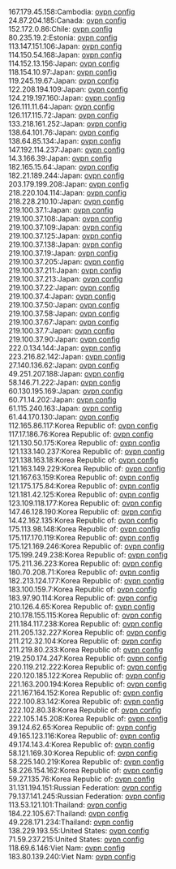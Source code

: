 167.179.45.158:Cambodia: [ovpn config](vpn/167_179_45_158.ovpn)  
24.87.204.185:Canada: [ovpn config](vpn/24_87_204_185.ovpn)  
152.172.0.86:Chile: [ovpn config](vpn/152_172_0_86.ovpn)  
80.235.19.2:Estonia: [ovpn config](vpn/80_235_19_2.ovpn)  
113.147.151.106:Japan: [ovpn config](vpn/113_147_151_106.ovpn)  
114.150.54.168:Japan: [ovpn config](vpn/114_150_54_168.ovpn)  
114.152.13.156:Japan: [ovpn config](vpn/114_152_13_156.ovpn)  
118.154.10.97:Japan: [ovpn config](vpn/118_154_10_97.ovpn)  
119.245.19.67:Japan: [ovpn config](vpn/119_245_19_67.ovpn)  
122.208.194.109:Japan: [ovpn config](vpn/122_208_194_109.ovpn)  
124.219.197.160:Japan: [ovpn config](vpn/124_219_197_160.ovpn)  
126.111.11.64:Japan: [ovpn config](vpn/126_111_11_64.ovpn)  
126.117.115.72:Japan: [ovpn config](vpn/126_117_115_72.ovpn)  
133.218.161.252:Japan: [ovpn config](vpn/133_218_161_252.ovpn)  
138.64.101.76:Japan: [ovpn config](vpn/138_64_101_76.ovpn)  
138.64.85.134:Japan: [ovpn config](vpn/138_64_85_134.ovpn)  
147.192.114.237:Japan: [ovpn config](vpn/147_192_114_237.ovpn)  
14.3.166.39:Japan: [ovpn config](vpn/14_3_166_39.ovpn)  
182.165.15.64:Japan: [ovpn config](vpn/182_165_15_64.ovpn)  
182.21.189.244:Japan: [ovpn config](vpn/182_21_189_244.ovpn)  
203.179.199.208:Japan: [ovpn config](vpn/203_179_199_208.ovpn)  
218.220.104.114:Japan: [ovpn config](vpn/218_220_104_114.ovpn)  
218.228.210.10:Japan: [ovpn config](vpn/218_228_210_10.ovpn)  
219.100.37.1:Japan: [ovpn config](vpn/219_100_37_1.ovpn)  
219.100.37.108:Japan: [ovpn config](vpn/219_100_37_108.ovpn)  
219.100.37.109:Japan: [ovpn config](vpn/219_100_37_109.ovpn)  
219.100.37.125:Japan: [ovpn config](vpn/219_100_37_125.ovpn)  
219.100.37.138:Japan: [ovpn config](vpn/219_100_37_138.ovpn)  
219.100.37.19:Japan: [ovpn config](vpn/219_100_37_19.ovpn)  
219.100.37.205:Japan: [ovpn config](vpn/219_100_37_205.ovpn)  
219.100.37.211:Japan: [ovpn config](vpn/219_100_37_211.ovpn)  
219.100.37.213:Japan: [ovpn config](vpn/219_100_37_213.ovpn)  
219.100.37.22:Japan: [ovpn config](vpn/219_100_37_22.ovpn)  
219.100.37.4:Japan: [ovpn config](vpn/219_100_37_4.ovpn)  
219.100.37.50:Japan: [ovpn config](vpn/219_100_37_50.ovpn)  
219.100.37.58:Japan: [ovpn config](vpn/219_100_37_58.ovpn)  
219.100.37.67:Japan: [ovpn config](vpn/219_100_37_67.ovpn)  
219.100.37.7:Japan: [ovpn config](vpn/219_100_37_7.ovpn)  
219.100.37.90:Japan: [ovpn config](vpn/219_100_37_90.ovpn)  
222.0.134.144:Japan: [ovpn config](vpn/222_0_134_144.ovpn)  
223.216.82.142:Japan: [ovpn config](vpn/223_216_82_142.ovpn)  
27.140.136.62:Japan: [ovpn config](vpn/27_140_136_62.ovpn)  
49.251.207.188:Japan: [ovpn config](vpn/49_251_207_188.ovpn)  
58.146.71.222:Japan: [ovpn config](vpn/58_146_71_222.ovpn)  
60.130.195.169:Japan: [ovpn config](vpn/60_130_195_169.ovpn)  
60.71.14.202:Japan: [ovpn config](vpn/60_71_14_202.ovpn)  
61.115.240.163:Japan: [ovpn config](vpn/61_115_240_163.ovpn)  
61.44.170.130:Japan: [ovpn config](vpn/61_44_170_130.ovpn)  
112.165.86.117:Korea Republic of: [ovpn config](vpn/112_165_86_117.ovpn)  
117.17.186.76:Korea Republic of: [ovpn config](vpn/117_17_186_76.ovpn)  
121.130.50.175:Korea Republic of: [ovpn config](vpn/121_130_50_175.ovpn)  
121.133.140.237:Korea Republic of: [ovpn config](vpn/121_133_140_237.ovpn)  
121.138.163.18:Korea Republic of: [ovpn config](vpn/121_138_163_18.ovpn)  
121.163.149.229:Korea Republic of: [ovpn config](vpn/121_163_149_229.ovpn)  
121.167.63.159:Korea Republic of: [ovpn config](vpn/121_167_63_159.ovpn)  
121.175.175.84:Korea Republic of: [ovpn config](vpn/121_175_175_84.ovpn)  
121.181.42.125:Korea Republic of: [ovpn config](vpn/121_181_42_125.ovpn)  
123.109.118.177:Korea Republic of: [ovpn config](vpn/123_109_118_177.ovpn)  
147.46.128.190:Korea Republic of: [ovpn config](vpn/147_46_128_190.ovpn)  
14.42.162.135:Korea Republic of: [ovpn config](vpn/14_42_162_135.ovpn)  
175.113.98.148:Korea Republic of: [ovpn config](vpn/175_113_98_148.ovpn)  
175.117.170.119:Korea Republic of: [ovpn config](vpn/175_117_170_119.ovpn)  
175.121.169.246:Korea Republic of: [ovpn config](vpn/175_121_169_246.ovpn)  
175.199.249.238:Korea Republic of: [ovpn config](vpn/175_199_249_238.ovpn)  
175.211.36.223:Korea Republic of: [ovpn config](vpn/175_211_36_223.ovpn)  
180.70.208.71:Korea Republic of: [ovpn config](vpn/180_70_208_71.ovpn)  
182.213.124.177:Korea Republic of: [ovpn config](vpn/182_213_124_177.ovpn)  
183.100.159.7:Korea Republic of: [ovpn config](vpn/183_100_159_7.ovpn)  
183.97.90.114:Korea Republic of: [ovpn config](vpn/183_97_90_114.ovpn)  
210.126.4.65:Korea Republic of: [ovpn config](vpn/210_126_4_65.ovpn)  
210.178.155.115:Korea Republic of: [ovpn config](vpn/210_178_155_115.ovpn)  
211.184.117.238:Korea Republic of: [ovpn config](vpn/211_184_117_238.ovpn)  
211.205.132.227:Korea Republic of: [ovpn config](vpn/211_205_132_227.ovpn)  
211.212.32.104:Korea Republic of: [ovpn config](vpn/211_212_32_104.ovpn)  
211.219.80.233:Korea Republic of: [ovpn config](vpn/211_219_80_233.ovpn)  
219.250.174.247:Korea Republic of: [ovpn config](vpn/219_250_174_247.ovpn)  
220.119.212.222:Korea Republic of: [ovpn config](vpn/220_119_212_222.ovpn)  
220.120.185.122:Korea Republic of: [ovpn config](vpn/220_120_185_122.ovpn)  
221.163.200.194:Korea Republic of: [ovpn config](vpn/221_163_200_194.ovpn)  
221.167.164.152:Korea Republic of: [ovpn config](vpn/221_167_164_152.ovpn)  
222.100.83.142:Korea Republic of: [ovpn config](vpn/222_100_83_142.ovpn)  
222.102.80.38:Korea Republic of: [ovpn config](vpn/222_102_80_38.ovpn)  
222.105.145.208:Korea Republic of: [ovpn config](vpn/222_105_145_208.ovpn)  
39.124.62.65:Korea Republic of: [ovpn config](vpn/39_124_62_65.ovpn)  
49.165.123.116:Korea Republic of: [ovpn config](vpn/49_165_123_116.ovpn)  
49.174.143.4:Korea Republic of: [ovpn config](vpn/49_174_143_4.ovpn)  
58.121.169.30:Korea Republic of: [ovpn config](vpn/58_121_169_30.ovpn)  
58.225.140.219:Korea Republic of: [ovpn config](vpn/58_225_140_219.ovpn)  
58.226.154.162:Korea Republic of: [ovpn config](vpn/58_226_154_162.ovpn)  
59.27.135.76:Korea Republic of: [ovpn config](vpn/59_27_135_76.ovpn)  
31.131.194.151:Russian Federation: [ovpn config](vpn/31_131_194_151.ovpn)  
79.137.141.245:Russian Federation: [ovpn config](vpn/79_137_141_245.ovpn)  
113.53.121.101:Thailand: [ovpn config](vpn/113_53_121_101.ovpn)  
184.22.105.67:Thailand: [ovpn config](vpn/184_22_105_67.ovpn)  
49.228.171.234:Thailand: [ovpn config](vpn/49_228_171_234.ovpn)  
138.229.193.55:United States: [ovpn config](vpn/138_229_193_55.ovpn)  
71.59.237.215:United States: [ovpn config](vpn/71_59_237_215.ovpn)  
118.69.6.146:Viet Nam: [ovpn config](vpn/118_69_6_146.ovpn)  
183.80.139.240:Viet Nam: [ovpn config](vpn/183_80_139_240.ovpn)  
